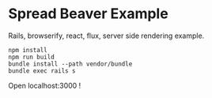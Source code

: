 # Spread Beaver Example

Rails, browserify, react, flux, server side rendering example.

```
npm install
npm run build
bundle install --path vendor/bundle
bundle exec rails s
```
Open localhost:3000 !
